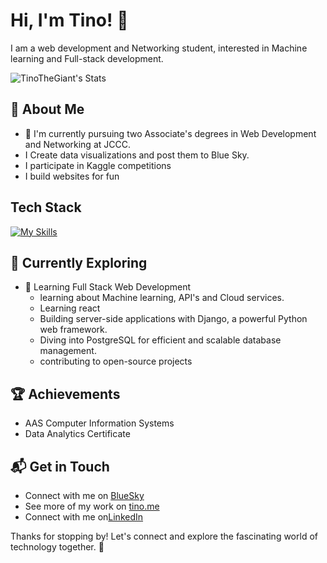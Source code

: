 # Hi, I'm Tino! 👋

I am a web development and Networking student, interested in Machine learning and Full-stack development.

![TinoTheGiant's Stats](https://github-readme-stats.vercel.app/api?username=TinoTheGiant&theme=vue-dark&show_icons=true&hide_border=true&count_private=true)

## 🚀 About Me

- 🔭 I'm currently pursuing two Associate's degrees in Web Development and Networking at JCCC.
- I Create data visualizations and post them to Blue Sky.
- I participate in Kaggle competitions
- I build websites for fun

## Tech Stack
[![My Skills](https://skillicons.dev/icons?i=js,html,css,python,cpp,php,django,fastapi,typescript,tailwind,mongodb,bash,bootstrap,github,postgres,vercel,netlify,threejs&perline=6)](https://skillicons.dev)

## 🌱 Currently Exploring

- 🚀 Learning Full Stack Web Development
  - learning about Machine learning, API's and Cloud services.
  - Learning react
  - Building server-side applications with Django, a powerful Python web framework.
  - Diving into PostgreSQL for efficient and scalable database management.
  - contributing to open-source projects

 ## 🏆 Achievements

- AAS Computer Information Systems
- Data Analytics Certificate


## 📬 Get in Touch

- Connect with me on [BlueSky](https://bsky.app/profile)
- See more of my work on [tino.me](https://tino.me)
- Connect with me on[LinkedIn](https://www.linkedin.com/in/tino-kaseke/)

Thanks for stopping by! Let's connect and explore the fascinating world of technology together. 🚀
